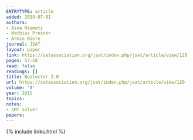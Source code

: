 ```yaml
---
ENTRYTYPE: article
added: 2019-07-01
authors:
- Aina Niemetz
- Mathias Preiner
- Armin Biere
journal: JSAT
layout: paper
link: https://satassociation.org/jsat/index.php/jsat/article/view/120
pages: 53-58
read: false
readings: []
title: Boolector 2.0
url: https://satassociation.org/jsat/index.php/jsat/article/view/120
volume: '9'
year: 2015
topics:
notes:
- SMT solver
papers:
---
```


{% include links.html %}
